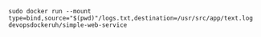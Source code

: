`sudo docker run --mount type=bind,source="$(pwd)"/logs.txt,destination=/usr/src/app/text.log devopsdockeruh/simple-web-service`
